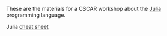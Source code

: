 These are the materials for a CSCAR workshop about the [Julia](http://julialang.org) programming language.

Julia [cheat sheet](https://juliadocs.github.io/Julia-Cheat-Sheet)
